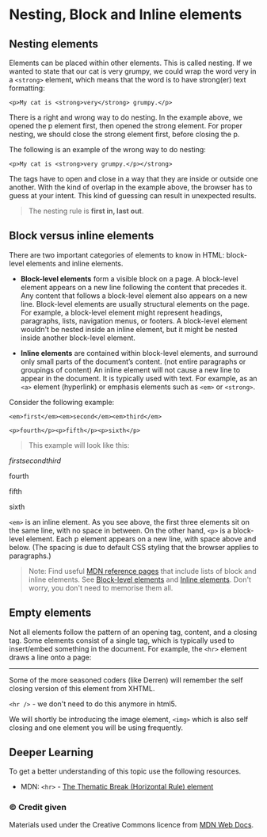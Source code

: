 # Nesting, Block and Inline elements

## Nesting elements

Elements can be placed within other elements. This is called nesting. If we wanted to state that our cat is very grumpy, we could wrap the word very in a `<strong>` element, which means that the word is to have strong(er) text formatting:

```
<p>My cat is <strong>very</strong> grumpy.</p>
```

There is a right and wrong way to do nesting. In the example above, we opened the p element first, then opened the strong element. For proper nesting, we should close the strong element first, before closing the p.

The following is an example of the wrong way to do nesting:

```
<p>My cat is <strong>very grumpy.</p></strong>
```

The tags have to open and close in a way that they are inside or outside one another. With the kind of overlap in the example above, the browser has to guess at your intent. This kind of guessing can result in unexpected results.

> The nesting rule is **first in, last out**.

## Block versus inline elements

There are two important categories of elements to know in HTML: block-level elements and inline elements.

- **Block-level elements** form a visible block on a page. A block-level element appears on a new line following the content that precedes it. Any content that follows a block-level element also appears on a new line. Block-level elements are usually structural elements on the page. For example, a block-level element might represent headings, paragraphs, lists, navigation menus, or footers. A block-level element wouldn't be nested inside an inline element, but it might be nested inside another block-level element.

- **Inline elements** are contained within block-level elements, and surround only small parts of the document’s content. (not entire paragraphs or groupings of content) An inline element will not cause a new line to appear in the document. It is typically used with text. For example, as an `<a>` element (hyperlink) or emphasis elements such as `<em>` or `<strong>`.

Consider the following example:

```
<em>first</em><em>second</em><em>third</em>

<p>fourth</p><p>fifth</p><p>sixth</p>
```

> This example will look like this:

<em>first</em><em>second</em><em>third</em>

<p>fourth</p><p>fifth</p><p>sixth</p>

`<em>` is an inline element. As you see above, the first three elements sit on the same line, with no space in between. On the other hand, `<p>` is a block-level element. Each p element appears on a new line, with space above and below. (The spacing is due to default CSS styling that the browser applies to paragraphs.)

> Note: Find useful [MDN reference pages](https://developer.mozilla.org/en-US/docs/Web/HTML/Reference) that include lists of block and inline elements. See [Block-level elements](https://developer.mozilla.org/en-US/docs/Web/HTML/Block-level_elements) and [Inline elements](https://developer.mozilla.org/en-US/docs/Web/HTML/Inline_elements). Don't worry, you don't need to memorise them all.

## Empty elements

Not all elements follow the pattern of an opening tag, content, and a closing tag. Some elements consist of a single tag, which is typically used to insert/embed something in the document. For example, the `<hr>` element draws a line onto a page:

<hr> 

Some of the more seasoned coders (like Derren) will remember the self closing version of this element from XHTML.

`<hr />` - we don't need to do this anymore in html5.

We will shortly be introducing the image element, `<img>` which is also self closing and one element you will be using frequently.

<h2 class="deep">Deeper Learning</h2>

To get a better understanding of this topic use the following resources.

- MDN: `<hr>` - [The Thematic Break (Horizontal Rule) element](https://developer.mozilla.org/en-US/docs/Web/HTML/Element/hr)

### &copy; Credit given

Materials used under the Creative Commons licence from [MDN Web Docs](https://developer.mozilla.org/en-US/docs/Web/HTML).